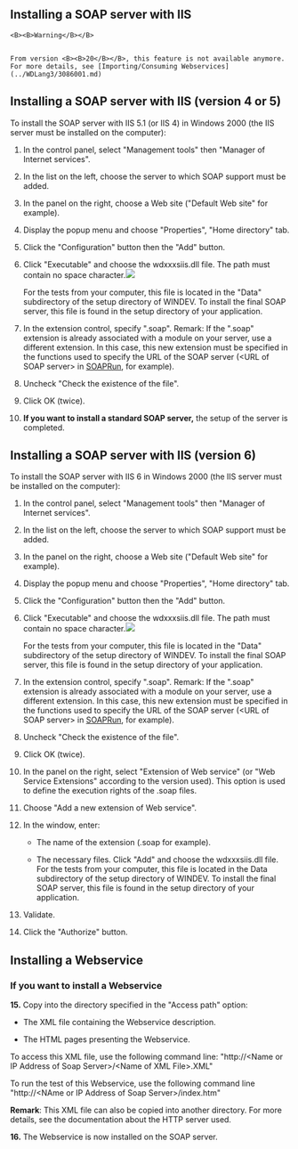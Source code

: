
## Installing a SOAP server with IIS
			






	<B><B>Warning</B></B>

	From version <B><B>20</B></B>, this feature is not available anymore. For more details, see [Importing/Consuming Webservices](../WDLang3/3086001.md)



<a name="NOTE1"></a>
<a name="NOTE1_1"></a>


## Installing a SOAP server with IIS (version 4 or 5)
<a name="installing_soap_server_with_iis_version_4_5_ELTTEXTE000162"></a>
To install the SOAP server with IIS 5.1 (or IIS 4) in Windows 2000 (the IIS server must be installed on the computer):

1. In the control panel, select "Management tools" then "Manager of Internet services".

2. In the list on the left, choose the server to which SOAP support must be added.

3. In the panel on the right, choose a Web site ("Default Web site" for example).

4. Display the popup menu and choose "Properties", "Home directory" tab.

5. Click the "Configuration" button then the "Add" button.

6. Click "Executable" and choose the wdxxxsiis.dll file. The path must contain no space character.![](https://doc.pcsoft.fr/en-US/images/image.awp?langid=3&name=config_IIS.gif)

	For the tests from your computer, this file is located in the "Data" subdirectory of the setup directory of WINDEV.
	To install the final SOAP server, this file is found in the setup directory of your application.

7. In the extension control, specify ".soap". 
	Remark: If the ".soap" extension is already associated with a module on your server, use a different extension. In this case, this new extension must be specified in the functions used to specify the URL of the SOAP server (&lt;URL of SOAP server&gt; in [SOAPRun](../WDLang3/3069013.md), for example).

8. Uncheck "Check the existence of the file".

9. Click OK (twice). 

10. **If you want to install a standard SOAP server,** the setup of the server is completed.




<a name="NOTE2"></a>
<a name="NOTE2_1"></a>


## Installing a SOAP server with IIS (version 6)
<a name="installing_soap_server_with_iis_version_6_ELTTEXTE000186"></a>
To install the SOAP server with IIS 6 in Windows 2000 (the IIS server must be installed on the computer):

1. In the control panel, select "Management tools" then "Manager of Internet services".

2. In the list on the left, choose the server to which SOAP support must be added.

3. In the panel on the right, choose a Web site ("Default Web site" for example).

4. Display the popup menu and choose "Properties", "Home directory" tab.

5. Click the "Configuration" button then the "Add" button.

6. Click "Executable" and choose the wdxxxsiis.dll file. The path must contain no space character.![](https://doc.pcsoft.fr/en-US/images/image.awp?langid=3&name=config_IIS.gif)

	For the tests from your computer, this file is located in the "Data" subdirectory of the setup directory of WINDEV.
	To install the final SOAP server, this file is found in the setup directory of your application.

7. In the extension control, specify ".soap". 
	Remark: If the ".soap" extension is already associated with a module on your server, use a different extension. In this case, this new extension must be specified in the functions used to specify the URL of the SOAP server (&lt;URL of SOAP server&gt; in [SOAPRun](../WDLang3/3069013.md), for example).

8. Uncheck "Check the existence of the file".

9. Click OK (twice).

10. In the panel on the right, select "Extension of Web service" (or "Web Service Extensions" according to the version used). This option is used to define the execution rights of the .soap files.

11. Choose "Add a new extension of Web service".

12. In the window, enter:

	- The name of the extension (.soap for example).

	- The necessary files. Click "Add" and choose the wdxxxsiis.dll file.
			For the tests from your computer, this file is located in the Data subdirectory of the setup directory of WINDEV.
			To install the final SOAP server, this file is found in the setup directory of your application.




13. Validate.

14. Click the "Authorize" button.




<a name="NOTE4"></a>
<a name="NOTE4_1"></a>


## Installing a Webservice
<a name="installing_webservice_ELTTEXTE000210"></a>


### If you want to install a Webservice
<a name="you_want_install_webservice_ELTPARAGRAPHE000098"></a>

**15.** Copy into the directory specified in the "Access path" option:

- The XML file containing the Webservice description.

- The HTML pages presenting the Webservice.




To access this XML file, use the following command line:
"http://&lt;Name or IP Address of Soap Server&gt;/&lt;Name of XML File&gt;.XML"

To run the test of this Webservice, use the following command line
"http://&lt;NAme or IP Address of Soap Server&gt;/index.htm"

**Remark**: This XML file can also be copied into another directory. For more details, see the documentation about the HTTP server used.

**16.** The Webservice is now installed on the SOAP server.


